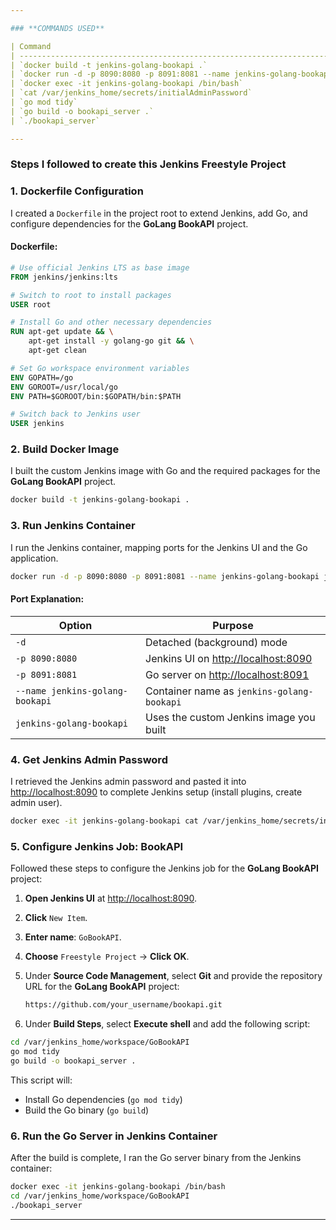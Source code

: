 ```yaml
---

### **COMMANDS USED**

| Command                                                                                        | Purpose                        |
| ---------------------------------------------------------------------------------------------- | ------------------------------ |
| `docker build -t jenkins-golang-bookapi .`                                                     | Build Docker image             |
| `docker run -d -p 8090:8080 -p 8091:8081 --name jenkins-golang-bookapi jenkins-golang-bookapi` | Start Jenkins container        |
| `docker exec -it jenkins-golang-bookapi /bin/bash`                                             | Access Jenkins container shell |
| `cat /var/jenkins_home/secrets/initialAdminPassword`                                           | Get admin login password       |
| `go mod tidy`                                                                                  | Install Go dependencies        |
| `go build -o bookapi_server .`                                                                 | Build the Go server binary     |
| `./bookapi_server`                                                                             | Run the Go server binary       |

---
```


### **Steps I followed to create this Jenkins Freestyle Project**

### **1. Dockerfile Configuration**

I created a `Dockerfile` in the project root to extend Jenkins, add Go, and configure dependencies for the **GoLang BookAPI** project.

#### **Dockerfile**:

```dockerfile
# Use official Jenkins LTS as base image
FROM jenkins/jenkins:lts

# Switch to root to install packages
USER root

# Install Go and other necessary dependencies
RUN apt-get update && \
    apt-get install -y golang-go git && \
    apt-get clean

# Set Go workspace environment variables
ENV GOPATH=/go
ENV GOROOT=/usr/local/go
ENV PATH=$GOROOT/bin:$GOPATH/bin:$PATH

# Switch back to Jenkins user
USER jenkins
```

### **2. Build Docker Image**

I built the custom Jenkins image with Go and the required packages for the **GoLang BookAPI** project.

```bash
docker build -t jenkins-golang-bookapi .
```

### **3. Run Jenkins Container**

I run the Jenkins container, mapping ports for the Jenkins UI and the Go application.

```bash
docker run -d -p 8090:8080 -p 8091:8081 --name jenkins-golang-bookapi jenkins-golang-bookapi
```

#### **Port Explanation**:

| Option                          | Purpose                                                      |
| ------------------------------- | ------------------------------------------------------------ |
| `-d`                            | Detached (background) mode                                   |
| `-p 8090:8080`                  | Jenkins UI on [http://localhost:8090](http://localhost:8090) |
| `-p 8091:8081`                  | Go server on [http://localhost:8091](http://localhost:8091)  |
| `--name jenkins-golang-bookapi` | Container name as `jenkins-golang-bookapi`                   |
| `jenkins-golang-bookapi`        | Uses the custom Jenkins image you built                      |

### **4. Get Jenkins Admin Password**

I retrieved the Jenkins admin password and pasted it into [http://localhost:8090](http://localhost:8090) to complete Jenkins setup (install plugins, create admin user).

```bash
docker exec -it jenkins-golang-bookapi cat /var/jenkins_home/secrets/initialAdminPassword
```

### **5. Configure Jenkins Job: BookAPI**

Followed these steps to configure the Jenkins job for the **GoLang BookAPI** project:

1. **Open Jenkins UI** at [http://localhost:8090](http://localhost:8090).

2. **Click** `New Item`.

3. **Enter name**: `GoBookAPI`.

4. **Choose** `Freestyle Project` → **Click OK**.

5. Under **Source Code Management**, select **Git** and provide the repository URL for the **GoLang BookAPI** project:

   ```bash
   https://github.com/your_username/bookapi.git
   ```

6. Under **Build Steps**, select **Execute shell** and add the following script:

```bash
cd /var/jenkins_home/workspace/GoBookAPI
go mod tidy
go build -o bookapi_server .
```

This script will:

* Install Go dependencies (`go mod tidy`)
* Build the Go binary (`go build`)

### **6. Run the Go Server in Jenkins Container**

After the build is complete, I ran the Go server binary from the Jenkins container:

```bash
docker exec -it jenkins-golang-bookapi /bin/bash
cd /var/jenkins_home/workspace/GoBookAPI
./bookapi_server
```
---

